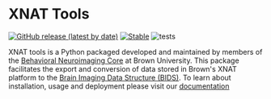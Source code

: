 # XNAT Tools

[![GitHub release (latest by date)](https://img.shields.io/github/v/release/brown-bnc/xnat-tools)](https://github.com/brown-bnc/xnat-tools/releases/latest/) 
[![Stable](https://img.shields.io/badge/docs-stable-blue.svg)](https://brown-bnc.github.io/xnat-tools/)
![tests](https://github.com/brown-bnc/xnat-tools/workflows/tests/badge.svg)

XNAT tools is a Python packaged developed and maintained by members of the [Behavioral Neuroimaging Core](https://brown-bnc.github.io) at Brown University. This package facilitates the export and conversion of data stored in Brown's XNAT platform to the [Brain Imaging Data Structure (BIDS)](https://bids.neuroimaging.io). To learn about installation, usage and deployment please visit our [documentation](https://brown-bnc.github.io/xnat-tools/)
